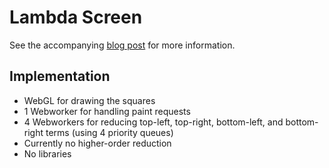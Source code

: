 # Lambda Screen

See the accompanying [blog
post](https://text.marvinborner.de/2024-03-25-02.html) for more
information.

## Implementation

-   WebGL for drawing the squares
-   1 Webworker for handling paint requests
-   4 Webworkers for reducing top-left, top-right, bottom-left, and
    bottom-right terms (using 4 priority queues)
-   Currently no higher-order reduction
-   No libraries
